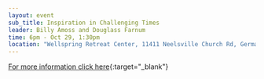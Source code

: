 ```yaml
---
layout: event
sub_title: Inspiration in Challenging Times
leader: Billy Amoss and Douglass Farnum
time: 6pm - Oct 29, 1:30pm
location: "Wellspring Retreat Center, 11411 Neelsville Church Rd, Germantown MD 20876"
---
```


[For more information click here](https://InterPlay.org/index.cfm/go/events:event/happening_id/1815){:target="_blank"}
